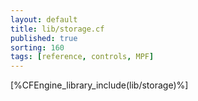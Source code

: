 ```yaml
---
layout: default
title: lib/storage.cf
published: true
sorting: 160
tags: [reference, controls, MPF]
---
```


[%CFEngine_library_include(lib/storage)%]
